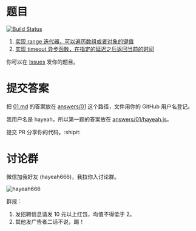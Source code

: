 # 题目
[![Build Status](https://travis-ci.org/MartyJiang/js-gym.svg?branch=master)](https://travis-ci.org/MartyJiang/js-gym)

1. [实现 range 迭代器，可以遍历数组或者对象的键值](problems/01.md)
1. [实现 timeout 异步函数，在指定的延迟之后返回当前的时间](problems/02.md)

你可以在 [Issues](https://github.com/hayeah/js-gym/issues) 发你的题目。

# 提交答案

把 [01.md](problems/01.md) 的答案放在 [answers/01](answers/01) 这个路径，文件用你的 GitHub 用户名登记。

我用户名是 hayeah，所以第一题的答案放在 [answers/01/hayeah.js](answers/01/hayeah.js)。

提交 PR 分享你的代码。:shipit:

# 讨论群

微信加我好友 (hayeah666)，我拉你入讨论群。

![hayeah666](hayeah666.png)

群规：

1. 发招聘信息请发 10 元以上红包，均值不得低于 2。
2. 其他发广告者二话不说，踢！
